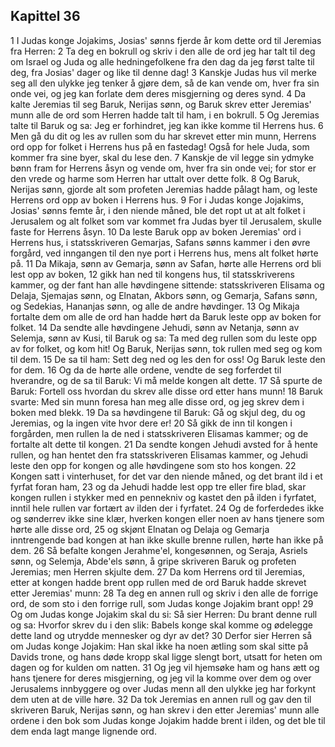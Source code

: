## Kapittel 36

1 I Judas konge Jojakims, Josias' sønns fjerde år kom dette ord til Jeremias fra Herren:
2 Ta deg en bokrull og skriv i den alle de ord jeg har talt til deg om Israel og Juda og alle hedningefolkene fra den dag da jeg først talte til deg, fra Josias' dager og like til denne dag!
3 Kanskje Judas hus vil merke seg all den ulykke jeg tenker å gjøre dem, så de kan vende om, hver fra sin onde vei, og jeg kan forlate dem deres misgjerning og deres synd.
4 Da kalte Jeremias til seg Baruk, Nerijas sønn, og Baruk skrev etter Jeremias' munn alle de ord som Herren hadde talt til ham, i en bokrull.
5 Og Jeremias talte til Baruk og sa: Jeg er forhindret, jeg kan ikke komme til Herrens hus.
6 Men gå du dit og les av rullen som du har skrevet etter min munn, Herrens ord opp for folket i Herrens hus på en fastedag! Også for hele Juda, som kommer fra sine byer, skal du lese den.
7 Kanskje de vil legge sin ydmyke bønn fram for Herrens åsyn og vende om, hver fra sin onde vei; for stor er den vrede og harme som Herren har uttalt over dette folk.
8 Og Baruk, Nerijas sønn, gjorde alt som profeten Jeremias hadde pålagt ham, og leste Herrens ord opp av boken i Herrens hus.
9 For i Judas konge Jojakims, Josias' sønns femte år, i den niende måned, ble det ropt ut at alt folket i Jerusalem og alt folket som var kommet fra Judas byer til Jerusalem, skulle faste for Herrens åsyn.
10 Da leste Baruk opp av boken Jeremias' ord i Herrens hus, i statsskriveren Gemarjas, Safans sønns kammer i den øvre forgård, ved inngangen til den nye port i Herrens hus, mens alt folket hørte på.
11 Da Mikaja, sønn av Gemarja, sønn av Safan, hørte alle Herrens ord bli lest opp av boken,
12 gikk han ned til kongens hus, til statsskriverens kammer, og der fant han alle høvdingene sittende: statsskriveren Elisama og Delaja, Sjemajas sønn, og Elnatan, Akbors sønn, og Gemarja, Safans sønn, og Sedekias, Hananjas sønn, og alle de andre høvdinger.
13 Og Mikaja fortalte dem om alle de ord han hadde hørt da Baruk leste opp av boken for folket.
14 Da sendte alle høvdingene Jehudi, sønn av Netanja, sønn av Selemja, sønn av Kusi, til Baruk og sa: Ta med deg rullen som du leste opp av for folket, og kom hit! Og Baruk, Nerijas sønn, tok rullen med seg og kom til dem.
15 De sa til ham: Sett deg ned og les den for oss! Og Baruk leste den for dem.
16 Og da de hørte alle ordene, vendte de seg forferdet til hverandre, og de sa til Baruk: Vi må melde kongen alt dette.
17 Så spurte de Baruk: Fortell oss hvordan du skrev alle disse ord etter hans munn!
18 Baruk svarte: Med sin munn foresa han meg alle disse ord, og jeg skrev dem i boken med blekk.
19 Da sa høvdingene til Baruk: Gå og skjul deg, du og Jeremias, og la ingen vite hvor dere er!
20 Så gikk de inn til kongen i forgården, men rullen la de ned i statsskriveren Elisamas kammer; og de fortalte alt dette til kongen.
21 Da sendte kongen Jehudi avsted for å hente rullen, og han hentet den fra statsskriveren Elisamas kammer, og Jehudi leste den opp for kongen og alle høvdingene som sto hos kongen.
22 Kongen satt i vinterhuset, for det var den niende måned, og det brant ild i et fyrfat foran ham,
23 og da Jehudi hadde lest opp tre eller fire blad, skar kongen rullen i stykker med en pennekniv og kastet den på ilden i fyrfatet, inntil hele rullen var fortært av ilden der i fyrfatet.
24 Og de forferdedes ikke og sønderrev ikke sine klær, hverken kongen eller noen av hans tjenere som hørte alle disse ord,
25 og skjønt Elnatan og Delaja og Gemarja inntrengende bad kongen at han ikke skulle brenne rullen, hørte han ikke på dem.
26 Så befalte kongen Jerahme'el, kongesønnen, og Seraja, Asriels sønn, og Selemja, Abde'els sønn, å gripe skriveren Baruk og profeten Jeremias; men Herren skjulte dem.
27 Da kom Herrens ord til Jeremias, etter at kongen hadde brent opp rullen med de ord Baruk hadde skrevet etter Jeremias' munn:
28 Ta deg en annen rull og skriv i den alle de forrige ord, de som sto i den forrige rull, som Judas konge Jojakim brant opp!
29 Og om Judas konge Jojakim skal du si: Så sier Herren: Du brant denne rull og sa: Hvorfor skrev du i den slik: Babels konge skal komme og ødelegge dette land og utrydde mennesker og dyr av det?
30 Derfor sier Herren så om Judas konge Jojakim: Han skal ikke ha noen ætling som skal sitte på Davids trone, og hans døde kropp skal ligge slengt bort, utsatt for heten om dagen og for kulden om natten.
31 Og jeg vil hjemsøke ham og hans ætt og hans tjenere for deres misgjerning, og jeg vil la komme over dem og over Jerusalems innbyggere og over Judas menn all den ulykke jeg har forkynt dem uten at de ville høre.
32 Da tok Jeremias en annen rull og gav den til skriveren Baruk, Nerijas sønn, og han skrev i den etter Jeremias' munn alle ordene i den bok som Judas konge Jojakim hadde brent i ilden, og det ble til dem enda lagt mange lignende ord.
